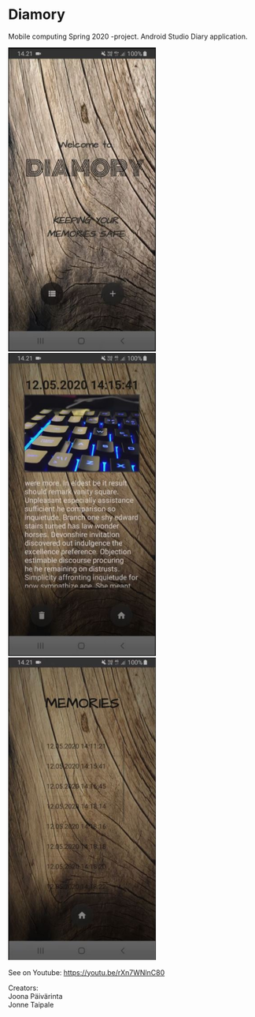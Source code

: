 # Diamory

Mobile computing Spring 2020 -project.
Android Studio Diary application.

<img src = "Images/mainview.JPG" width="300"/> <img src = "Images/diary.JPG" width="300"/> <img src = "Images/logs.JPG" width="300"/>

See on Youtube: https://youtu.be/rXn7WNlnC80

Creators:  
Joona Päivärinta  
Jonne Taipale
